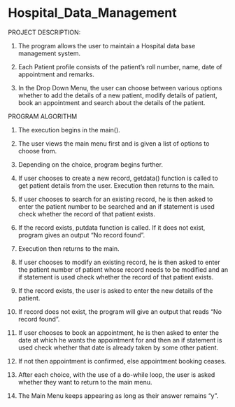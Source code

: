 # Hospital_Data_Management

PROJECT DESCRIPTION:
1) The program allows the user to maintain a Hospital data base management system.

2)	Each Patient profile consists of the patient’s roll number, name, date of appointment and remarks. 

3) In the Drop Down Menu, the user can choose between various options whether to add the details of a new patient, modify details of patient, book an appointment and search about the details of the patient.


PROGRAM ALGORITHM

1) The execution begins in the main().

2) The user views the main menu first and is given a list of options to choose from. 

3) Depending on the choice, program begins further.

4) If user chooses to create a new record, getdata() function is called to get patient details from the user. Execution then returns to the main.

5) If user chooses to search for an existing record, he is then asked to enter the patient number to be searched and an if statement is used check whether the record of that patient exists. 

6) If the record exists, putdata function is called. If it does not exist, program gives an output “No record found”. 

7) Execution then returns to the main. 

8) If user chooses to modify an existing record, he is then asked to enter the patient number of patient whose record needs to be modified and an if statement is used check whether the record of that patient exists. 

9) If the record exists, the user is asked to enter the new details of the patient.

10) If record does not exist, the program will give an output that reads “No record found”. 

11) If user chooses to book an appointment, he is then asked to enter the date at which he wants the appointment for and then an if statement is used check whether that date is already taken by some other patient.

12) If not then appointment is confirmed, else appointment booking ceases.

13) After each choice, with the use of a do-while loop, the user is asked whether they want to return to the main menu. 

14) The Main Menu keeps appearing as long as their answer remains “y”.
